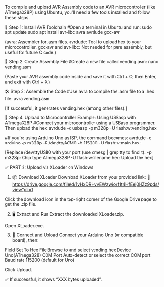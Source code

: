 To compile and upload AVR Assembly code to an AVR microcontroller (like ATmega328P) using Ubuntu, you'll need a few tools installed and follow these steps.

🧰 Step 1: Install AVR Toolchain
#Open a terminal in Ubuntu and run:
sudo apt update
sudo apt install avr-libc avra avrdude gcc-avr

(avra: Assembler for .asm files.
avrdude: Tool to upload hex to your microcontroller.
gcc-avr and avr-libc: Not needed for pure assembly, but useful for future C code.)

📁 Step 2: Create Assembly File
#Create a new file called vending.asm:
nano vending.asm

(Paste your AVR assembly code inside and save it with Ctrl + O, then Enter, and exit with Ctrl + X.)

🛠️ Step 3: Assemble the Code
#Use avra to compile the .asm file to a .hex file:
avra vending.asm

[If successful, it generates vending.hex (among other files).]

🔌 Step 4: Upload to Microcontroller
Example: Using USBasp with ATmega328P
#Connect your microcontroller using a USBasp programmer. Then upload the hex:
avrdude -c usbasp -p m328p -U flash:w:vending.hex

#If you're using Arduino Uno as ISP, the command becomes:
avrdude -c arduino -p m328p -P /dev/ttyACM0 -b 115200 -U flash:w:main.hex:i

[Replace /dev/ttyUSB0 with your port (use dmesg | grep tty to find it).
-p m328p: Chip type ATmega328P
-U flash:w:filename.hex: Upload the hex]

✅ PART 2: Upload via XLoader on Windows
1. 📦 Download XLoader
Download XLoader from your provided link:
🔗 https://drive.google.com/file/d/1vHxDRHvvEWzwioxf1t4HfEej0HZz9pds/view?pli=1

Click the download icon in the top-right corner of the Google Drive page to get the .zip file.

2. 🖥️ Extract and Run
Extract the downloaded XLoader.zip.

Open XLoader.exe.

3. 🔌 Connect and Upload
Connect your Arduino Uno (or compatible board), then:

Field	Set To
Hex File	Browse to and select vending.hex
Device	Uno(ATmega328)
COM Port	Auto-detect or select the correct COM port
Baud rate	115200 (default for Uno)

Click Upload.

✅ If successful, it shows “XXX bytes uploaded”.
